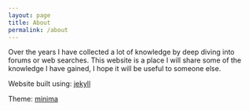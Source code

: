 ```yaml
---
layout: page
title: About
permalink: /about
---
```


Over the years I have collected a lot of knowledge by deep diving into
forums or web searches. This website is a place I will share some of the
knowledge I have gained, I hope it will be useful to someone else.




Website built using: 
[jekyll](https://github.com/jekyll/jekyll)

Theme:
[minima](https://github.com/jekyll/minima)

